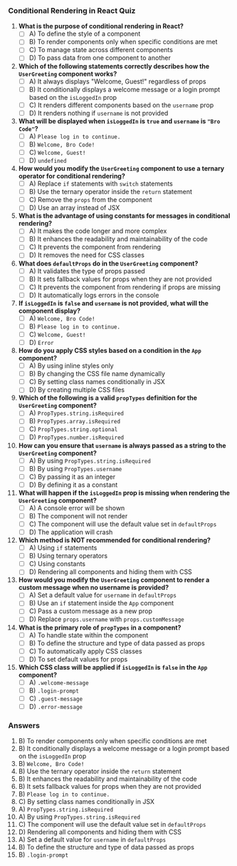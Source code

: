 ### Conditional Rendering in React Quiz

1. **What is the purpose of conditional rendering in React?**
   - [ ] A) To define the style of a component
   - [ ] B) To render components only when specific conditions are met
   - [ ] C) To manage state across different components
   - [ ] D) To pass data from one component to another

2. **Which of the following statements correctly describes how the `UserGreeting` component works?**
   - [ ] A) It always displays "Welcome, Guest!" regardless of props
   - [ ] B) It conditionally displays a welcome message or a login prompt based on the `isLoggedIn` prop
   - [ ] C) It renders different components based on the `username` prop
   - [ ] D) It renders nothing if `username` is not provided

3. **What will be displayed when `isLoggedIn` is `true` and `username` is `"Bro Code"`?**
   - [ ] A) `Please log in to continue.`
   - [ ] B) `Welcome, Bro Code!`
   - [ ] C) `Welcome, Guest!`
   - [ ] D) `undefined`

4. **How would you modify the `UserGreeting` component to use a ternary operator for conditional rendering?**
   - [ ] A) Replace `if` statements with `switch` statements
   - [ ] B) Use the ternary operator inside the `return` statement
   - [ ] C) Remove the `props` from the component
   - [ ] D) Use an array instead of JSX

5. **What is the advantage of using constants for messages in conditional rendering?**
   - [ ] A) It makes the code longer and more complex
   - [ ] B) It enhances the readability and maintainability of the code
   - [ ] C) It prevents the component from rendering
   - [ ] D) It removes the need for CSS classes

6. **What does `defaultProps` do in the `UserGreeting` component?**
   - [ ] A) It validates the type of props passed
   - [ ] B) It sets fallback values for props when they are not provided
   - [ ] C) It prevents the component from rendering if props are missing
   - [ ] D) It automatically logs errors in the console

7. **If `isLoggedIn` is `false` and `username` is not provided, what will the component display?**
   - [ ] A) `Welcome, Bro Code!`
   - [ ] B) `Please log in to continue.`
   - [ ] C) `Welcome, Guest!`
   - [ ] D) `Error`

8. **How do you apply CSS styles based on a condition in the `App` component?**
   - [ ] A) By using inline styles only
   - [ ] B) By changing the CSS file name dynamically
   - [ ] C) By setting class names conditionally in JSX
   - [ ] D) By creating multiple CSS files

9. **Which of the following is a valid `propTypes` definition for the `UserGreeting` component?**
   - [ ] A) `PropTypes.string.isRequired`
   - [ ] B) `PropTypes.array.isRequired`
   - [ ] C) `PropTypes.string.optional`
   - [ ] D) `PropTypes.number.isRequired`

10. **How can you ensure that `username` is always passed as a string to the `UserGreeting` component?**
    - [ ] A) By using `PropTypes.string.isRequired`
    - [ ] B) By using `PropTypes.username`
    - [ ] C) By passing it as an integer
    - [ ] D) By defining it as a constant

11. **What will happen if the `isLoggedIn` prop is missing when rendering the `UserGreeting` component?**
    - [ ] A) A console error will be shown
    - [ ] B) The component will not render
    - [ ] C) The component will use the default value set in `defaultProps`
    - [ ] D) The application will crash

12. **Which method is NOT recommended for conditional rendering?**
    - [ ] A) Using `if` statements
    - [ ] B) Using ternary operators
    - [ ] C) Using constants
    - [ ] D) Rendering all components and hiding them with CSS

13. **How would you modify the `UserGreeting` component to render a custom message when no username is provided?**
    - [ ] A) Set a default value for `username` in `defaultProps`
    - [ ] B) Use an `if` statement inside the `App` component
    - [ ] C) Pass a custom message as a new prop
    - [ ] D) Replace `props.username` with `props.customMessage`

14. **What is the primary role of `propTypes` in a component?**
    - [ ] A) To handle state within the component
    - [ ] B) To define the structure and type of data passed as props
    - [ ] C) To automatically apply CSS classes
    - [ ] D) To set default values for props

15. **Which CSS class will be applied if `isLoggedIn` is `false` in the `App` component?**
    - [ ] A) `.welcome-message`
    - [ ] B) `.login-prompt`
    - [ ] C) `.guest-message`
    - [ ] D) `.error-message`

### Answers

1. B) To render components only when specific conditions are met
2. B) It conditionally displays a welcome message or a login prompt based on the `isLoggedIn` prop
3. B) `Welcome, Bro Code!`
4. B) Use the ternary operator inside the `return` statement
5. B) It enhances the readability and maintainability of the code
6. B) It sets fallback values for props when they are not provided
7. B) `Please log in to continue.`
8. C) By setting class names conditionally in JSX
9. A) `PropTypes.string.isRequired`
10. A) By using `PropTypes.string.isRequired`
11. C) The component will use the default value set in `defaultProps`
12. D) Rendering all components and hiding them with CSS
13. A) Set a default value for `username` in `defaultProps`
14. B) To define the structure and type of data passed as props
15. B) `.login-prompt`